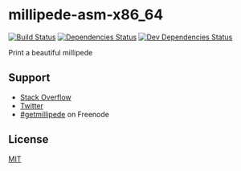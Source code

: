 # millipede-asm-x86_64

[![Build Status](https://secure.travis-ci.org/getmillipede/millipede-asm-x86_64.svg)](https://travis-ci.org/getmillipede/millipede-asm-x86_64)
[![Dependencies Status](https://david-dm.org/getmillipede/millipede-asm-x86_64.svg)](https://david-dm.org/getmillipede/millipede-asm-x86_64)
[![Dev Dependencies Status](https://david-dm.org/getmillipede/millipede-asm-x86_64/dev-status.svg)](https://david-dm.org/getmillipede/millipede-asm-x86_64#info=devDependencies)

Print a beautiful millipede

## Support

* [Stack Overflow](http://stackoverflow.com/questions/tagged/millipede)
* [Twitter](https://twitter.com/getmillipede)
* [#getmillipede](http://webchat.freenode.net?channels=%23getmillipede&uio=d4) on Freenode

## License

[MIT](https://github.com/getmillipede/millipede-asm-x86_64/blob/master/LICENSE)
